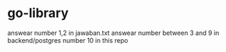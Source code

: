 # go-library


answear number 1,2 in jawaban.txt
answear number between 3 and 9 in backend/postgres
number 10 in this repo
